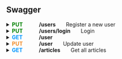 ## Swagger ##

<details>
<summary>
<span style="color:#008000"><b>PUT</span>
&nbsp; &nbsp; &nbsp; &nbsp; &nbsp; &nbsp; /users</b>
&nbsp; &nbsp; &nbsp; Register a new user </summary>
<br>

**Parameters:** No parameters 

**Request Body:**
```
{ 
  "user": { 
    "email": "user518@testing.com", 
    "password": "Testing151!", 
    "username": "user518" 
  } 
} 
```

**Responses:** 

##### **Curl** #####

```
curl -X 'POST' \ 
  'http://localhost:3000/api/users' \ 
  -H 'accept: */*' \ 
  -H 'Content-Type: application/json' \ 
  -d '{ 
  "user": { 
    "email": "user518@testing.com", 
    "password": "Testing151!", 
    "username": "user518" 
  } 
}' 
```

##### **Request URL** #####

http://localhost:3000/api/users 

##### **Server response** #####

<table>
  <thead>
    <tr>
      <th>Code</th>
      <th>Details</th>
    </tr>
  </thead>
  <tbody>
    <tr>
      <th rowspan=4>200</th>
      <th>Response body</th>
    </tr>
    <tr>
      <td> {
      <br>
      &nbsp; &nbsp;
      "user": { 
      <br>
      &nbsp; &nbsp; &nbsp; &nbsp; &nbsp; &nbsp; &nbsp; &nbsp; &nbsp; &nbsp; 
      "email": "user518@testing.com",
      <br>
      &nbsp; &nbsp; &nbsp; &nbsp; &nbsp; &nbsp; &nbsp; &nbsp; &nbsp; &nbsp; 
      "username": "user518", 
      <br>
      &nbsp; &nbsp; &nbsp; &nbsp; &nbsp; &nbsp; &nbsp; &nbsp; &nbsp; &nbsp; 
      "token": "eyJhbGciOiJIUzI1NiIsInR5cCI6IkpXVCJ9.eyJpZCI6ImNsc3QxZDJ3czAwMDA2M3hiZTVsZHFsOHoiLCJpYXQiOjE3MDgzNTMxNjB9.qvYt8vvmA-Q6JCCjL0MSAvtw2iiO4Kmzna9ai6_BqxQ",
      <br>
      &nbsp; &nbsp; &nbsp; &nbsp; &nbsp; &nbsp; &nbsp; &nbsp; &nbsp; &nbsp; 
      "bio": null,
      <br>
      &nbsp; &nbsp; &nbsp; &nbsp; &nbsp; &nbsp; &nbsp; &nbsp; &nbsp; &nbsp; 
      "image": "https://api.realworld.io/images/smiley-cyrus.jpeg" 
      <br>
      &nbsp; &nbsp;
      }
      <br>
      }
      </td>
    </tr>
    <tr>
      <th>Response headers</th>
    </tr>
    <tr>
      <td>content-type: application/json </td>
    </tr>
  </tbody>
</table>

##### **Responses** #####
<table>
  <thead>
    <tr>
      <th>Code</th>
      <th>Description</th>
      <th>Links</th>
    </tr>
  </thead>
  <tbody>
    <tr>
      <td>200</td>
      <td>User registered successfully</td>
      <td><em>No links</em></td>
    </tr>
    <tr>
  </tbody>
</table>
</details>

<details>
<summary>
<span style="color:#008000"><b>PUT</span>
&nbsp; &nbsp; &nbsp; &nbsp; &nbsp; &nbsp; /users/login</b>
&nbsp; &nbsp; &nbsp; Login </summary>
<br>

**Parameters:** No parameters 

**Request Body:**
```
{ 
  "user": { 
    "email": "user518@testing.com", 
    "password": "Testing151!" 
  } 
} 
```

**Responses:** 

##### **Curl** #####

```
curl -X 'POST' \ 
  'http://localhost:3000/api/users/login' \ 
  -H 'accept: */*' \ 
  -H 'Content-Type: application/json' \ 
  -d '{ 
  "user": { 
    "email": "user518@testing.com", 
    "password": "Testing151!" 
  } 
}' 
```

##### **Request URL** #####

http://localhost:3000/api/users/login

##### **Server response** #####

<table>
  <thead>
    <tr>
      <th>Code</th>
      <th>Details</th>
    </tr>
  </thead>
  <tbody>
    <tr>
      <th rowspan=4>200</th>
      <th>Response body</th>
    </tr>
    <tr>
      <td> {
      <br>
      &nbsp; &nbsp;
      "user": { 
      <br>
      &nbsp; &nbsp; &nbsp; &nbsp; &nbsp; &nbsp; &nbsp; &nbsp; &nbsp; &nbsp; 
      "email": "user518@testing.com",
      <br>
      &nbsp; &nbsp; &nbsp; &nbsp; &nbsp; &nbsp; &nbsp; &nbsp; &nbsp; &nbsp; 
      "username": "user518", 
      <br>
      &nbsp; &nbsp; &nbsp; &nbsp; &nbsp; &nbsp; &nbsp; &nbsp; &nbsp; &nbsp; 
      "token": "eyJhbGciOiJIUzI1NiIsInR5cCI6IkpXVCJ9.eyJpZCI6ImNsc3QxZDJ3czAwMDA2M3hiZTVsZHFsOHoiLCJpYXQiOjE3MDg1MTIxMDV9.9Ar6eoPvWM1ydXFwhsrUy2lHIhoLG5AnskFzAvd9sm4",
      <br>
      &nbsp; &nbsp; &nbsp; &nbsp; &nbsp; &nbsp; &nbsp; &nbsp; &nbsp; &nbsp; 
      "bio": null,
      <br>
      &nbsp; &nbsp; &nbsp; &nbsp; &nbsp; &nbsp; &nbsp; &nbsp; &nbsp; &nbsp; 
      "image": "https://api.realworld.io/images/smiley-cyrus.jpeg" 
      <br>
      &nbsp; &nbsp;
      }
      <br>
      }
      </td>
    </tr>
    <tr>
      <th>Response headers</th>
    </tr>
    <tr>
      <td>content-type: application/json </td>
    </tr>
  </tbody>
</table>

##### **Responses** #####
<table>
  <thead>
    <tr>
      <th>Code</th>
      <th>Description</th>
      <th>Links</th>
    </tr>
  </thead>
  <tbody>
    <tr>
      <td>200</td>
      <td>User logged in successfully</td>
      <td><em>No links</em></td>
    </tr>
    <tr>
  </tbody>
</table>
</details>

<details>
<summary>
<span style="color:#0096FF"><b>GET</span>
&nbsp; &nbsp; &nbsp; &nbsp; &nbsp; &nbsp; /user</b>
&nbsp; &nbsp; &nbsp; </summary>
<br>

**Parameters:** No parameters 

**Responses:** 

##### **Curl** #####

```
curl -X 'GET' \ 
  'http://localhost:3000/api/user' \ 
  -H 'accept: */*' \ 
  -H 'Authorization: Bearer eyJhbGciOiJIUzI1NiIsInR5cCI6IkpXVCJ9.eyJpZCI6ImNsc3QxZDJ3czAwMDA2M3hiZTVsZHFsOHoiLCJpYXQiOjE3MDg1MTIxMDV9.9Ar6eoPvWM1ydXFwhsrUy2lHIhoLG5AnskFzAvd9sm4' 
```

##### **Request URL** #####

http://localhost:3000/api/user

##### **Server response** #####

<table>
  <thead>
    <tr>
      <th>Code</th>
      <th>Details</th>
    </tr>
  </thead>
  <tbody>
    <tr>
      <th rowspan=4>200</th>
      <th>Response body</th>
    </tr>
    <tr>
      <td> {
      <br>
      &nbsp; &nbsp;
      "user": { 
      <br>
      &nbsp; &nbsp; &nbsp; &nbsp; &nbsp; &nbsp; &nbsp; &nbsp; &nbsp; &nbsp; 
      "email": "user518@testing.com",
      <br>
      &nbsp; &nbsp; &nbsp; &nbsp; &nbsp; &nbsp; &nbsp; &nbsp; &nbsp; &nbsp; 
      "username": "user518", 
      <br>
      &nbsp; &nbsp; &nbsp; &nbsp; &nbsp; &nbsp; &nbsp; &nbsp; &nbsp; &nbsp; 
      "token": "eyJhbGciOiJIUzI1NiIsInR5cCI6IkpXVCJ9.eyJpZCI6ImNsc3QxZDJ3czAwMDA2M3hiZTVsZHFsOHoiLCJpYXQiOjE3MDg1MTI0MDh9.FkPKCwyvaMP1MftEFUaIHdx_fhmM_I46Bl7kuaASDuk",
      <br>
      &nbsp; &nbsp; &nbsp; &nbsp; &nbsp; &nbsp; &nbsp; &nbsp; &nbsp; &nbsp; 
      "bio": null,
      <br>
      &nbsp; &nbsp; &nbsp; &nbsp; &nbsp; &nbsp; &nbsp; &nbsp; &nbsp; &nbsp; 
      "image": "https://api.realworld.io/images/smiley-cyrus.jpeg" 
      <br>
      &nbsp; &nbsp;
      }
      <br>
      }
      </td>
    </tr>
    <tr>
      <th>Response headers</th>
    </tr>
    <tr>
      <td>content-type: application/json </td>
    </tr>
  </tbody>
</table>

##### **Responses** #####
<table>
  <thead>
    <tr>
      <th>Code</th>
      <th>Description</th>
      <th>Links</th>
    </tr>
  </thead>
  <tbody>
    <tr>
      <td>200</td>
      <td>Current user retrieved successfully</td>
      <td><em>No links</em></td>
    </tr>
    <tr>
  </tbody>
</table>
</details>

<details>
<summary>
<span style="color:#F28C28"><b>PUT</span>
&nbsp; &nbsp; &nbsp; &nbsp; &nbsp; &nbsp; /user</b>
&nbsp; &nbsp; &nbsp; Update user</summary>
<br>

**Parameters:** No parameters 

**Request Body:**
```
{ 
  "user": { 
    "email": "user518_updated@testing.com" 
  } 
} 
```

**Responses:** 

##### **Curl** #####

```
curl -X 'PUT' \ 
  'http://localhost:3000/api/user' \ 
  -H 'accept: */*' \ 
  -H 'Authorization: Bearer eyJhbGciOiJIUzI1NiIsInR5cCI6IkpXVCJ9.eyJpZCI6ImNsc3QxZDJ3czAwMDA2M3hiZTVsZHFsOHoiLCJpYXQiOjE3MDg1MTIxMDV9.9Ar6eoPvWM1ydXFwhsrUy2lHIhoLG5AnskFzAvd9sm4' \ 
  -H 'Content-Type: application/json' \ 
  -d '{ 
  "user": { 
    "email": "user518_updated@testing.com" 
  } 
}' 
```

##### **Request URL** #####

http://localhost:3000/api/user

##### **Server response** #####

<table>
  <thead>
    <tr>
      <th>Code</th>
      <th>Details</th>
    </tr>
  </thead>
  <tbody>
    <tr>
      <th rowspan=4>200</th>
      <th>Response body</th>
    </tr>
    <tr>
      <td> {
      <br>
      &nbsp; &nbsp;
      "user": { 
      <br>
      &nbsp; &nbsp; &nbsp; &nbsp; &nbsp; &nbsp; &nbsp; &nbsp; &nbsp; &nbsp; 
      "email": "user518@testing.com",
      <br>
      &nbsp; &nbsp; &nbsp; &nbsp; &nbsp; &nbsp; &nbsp; &nbsp; &nbsp; &nbsp; 
      "username": "user518", 
      <br>
      &nbsp; &nbsp; &nbsp; &nbsp; &nbsp; &nbsp; &nbsp; &nbsp; &nbsp; &nbsp; 
      "token": "eyJhbGciOiJIUzI1NiIsInR5cCI6IkpXVCJ9.eyJpZCI6ImNsc3QxZDJ3czAwMDA2M3hiZTVsZHFsOHoiLCJpYXQiOjE3MDg1MTQ4Mjl9.yXS6DAQavtiwMcU5KFBg6syVuFmK1lqg_Db7CK2eiFA",
      <br>
      &nbsp; &nbsp; &nbsp; &nbsp; &nbsp; &nbsp; &nbsp; &nbsp; &nbsp; &nbsp; 
      "bio": null,
      <br>
      &nbsp; &nbsp; &nbsp; &nbsp; &nbsp; &nbsp; &nbsp; &nbsp; &nbsp; &nbsp; 
      "image": "null" 
      <br>
      &nbsp; &nbsp;
      }
      <br>
      }
      </td>
    </tr>
    <tr>
      <th>Response headers</th>
    </tr>
    <tr>
      <td>content-type: application/json </td>
    </tr>
  </tbody>
</table>

##### **Responses** #####
<table>
  <thead>
    <tr>
      <th>Code</th>
      <th>Description</th>
      <th>Links</th>
    </tr>
  </thead>
  <tbody>
    <tr>
      <td>200</td>
      <td>User updated successfully</td>
      <td><em>No links</em></td>
    </tr>
    <tr>
  </tbody>
</table>
</details>

<details>
<summary>
<span style="color:#0096FF"><b>GET</span>
&nbsp; &nbsp; &nbsp; &nbsp; &nbsp; &nbsp; /articles</b>
&nbsp; &nbsp; &nbsp; Get all articles</summary>
<br>

**Parameters:** No parameters 

**Responses:** 

##### **Curl** #####

```
curl -X 'GET' \ 
  'http://localhost:3000/api/articles' \ 
  -H 'accept: */*' 
```

##### **Request URL** #####

http://localhost:3000/api/articles

##### **Server response** #####

<table>
  <thead>
    <tr>
      <th>Code</th>
      <th>Details</th>
    </tr>
  </thead>
  <tbody>
    <tr>
      <th rowspan=4>200</th>
      <th>Response body</th>
    </tr>
    <tr>
      <td> {
      <br>
      <span style="margin-left:1em">
      "articles": [
      </span>
      <br>
      <span style="margin-left:6.5em">
      {
      </span>
      <br>
      <span style="margin-left:7.5em">
      "slug": "how-to-train-your-dragon-1",
      </span>
      <br>
      <span style="margin-left:7.5em">
      "title": "How to train your dragon",
      </span>
      <br>
      <span style="margin-left:7.5em">
      "description": "Ever wonder how?",
      </span>
      <br>
      <span style="margin-left:7.5em">
      "body": "With two hands",
      </span>
      <br>
      <span style="margin-left:7.5em">
      "tagList": [
      </span>
      <br>
      <span style="margin-left:12.5em">
      "dragons",
      </span>
      <br>
      <span style="margin-left:12.5em">
      "training"
      </span>
      <br>
      <span style="margin-left:7.5em">
      ],
      </span>
      <br>
      <span style="margin-left:7.5em">
      "createdAt": "2023-08-10T17:45:10.407Z",
      </span>
      <br>
      <span style="margin-left:7.5em">
      "updatedAt": "2023-08-10T17:45:14.632Z",
      </span>
      <br>
      <span style="margin-left:7.5em">
      "favorited": true,
      </span>
      <br>
      <span style="margin-left:7.5em">
      "favoritesCount": 1,
      </span>
      <br>
      <span style="margin-left:7.5em">
      "author": {
      </span>
      <br>
      <span style="margin-left:12.5em">
      "username": "u1691689493",
      </span>
      <br>
      <span style="margin-left:12.5em">
      "bio": null,
      </span>
      <br>
      <span style="margin-left:12.5em">
      "image": null,
      </span>
      <br>
      <span style="margin-left:12.5em">
      "following": false
      </span>
      <br>
      <span style="margin-left:7.5em">
      }
      </span>
      <br>
      <span style="margin-left:6.5em">
      },
      </span>
      <br>
      <span style="margin-left:6.5em">
      {
      </span>
      <br>
      <span style="margin-left:7.5em">
      "slug": "new-one-2",
      </span>
      <br>
      <span style="margin-left:7.5em">
      "title": "New one",
      </span>
      <br>
      <span style="margin-left:7.5em">
      "description": "Slugs",
      </span>
      <br>
      <span style="margin-left:7.5em">
      "body": "# Slugs\n\n## What is a slug\n\n### Wrong syntax (fixed)\n\n```javascript\nconsole.log(\"HEY\")\n```\n\n- Point 1\n- Point 2\n\n1. First\n2. Second",
      </span>
      <br>
      <span style="margin-left:7.5em">
      "tagList": [
      </span>
      <br>
      <span style="margin-left:12.5em">
      "can you change me?",
      </span>
      <br>
      <span style="margin-left:12.5em">
      "markdown",
      </span>
      <br>
      <span style="margin-left:12.5em">
      "test"
      </span>
      <br>
      <span style="margin-left:7.5em">
      ],
      </span>
      <br>
      <span style="margin-left:7.5em">
      "createdAt": "2023-08-09T21:08:11.735Z",
      </span>
      <br>
      <span style="margin-left:7.5em">
      "updatedAt": "2023-08-09T21:19:06.178Z",
      </span>
      <br>
      <span style="margin-left:7.5em">
      "favorited": false,
      </span>
      <br>
      <span style="margin-left:7.5em">
      "favoritesCount": 0,
      </span>
      <br>
      <span style="margin-left:7.5em">
      "author": {
      </span>
      <br>
      <span style="margin-left:12.5em">
      "username": "gutentag2012",
      </span>
      <br>
      <span style="margin-left:12.5em">
      "bio": "",
      </span>
      <br>
      <span style="margin-left:12.5em">
      "image": "https://api.realworld.io/images/smiley-cyrus.jpeg",
      </span>
      <br>
      <span style="margin-left:12.5em">
      "following": true
      </span>
      <br>
      <span style="margin-left:7.5em">
      }
      </span>
      <br>
      <span style="margin-left:6.5em">
      },
      </span>
      <br>
      <span style="margin-left:6.5em">
      {
      </span>
      <br>
      <span style="margin-left:7.5em">
      "slug": "this-is-my-article-1",
      </span>
      <br>
      <span style="margin-left:7.5em">
      "title": "This is my article",
      </span>
      <br>
      <span style="margin-left:7.5em">
      "description": "nothing really",
      </span>
      <br>
      <span style="margin-left:7.5em">
      "body": "# This is the title\n\nThis is the body\n\n## Also subtitle here\n\nHey you",
      </span>
      <br>
      <span style="margin-left:7.5em">
      "tagList": [
      </span>
      <br>
      <span style="margin-left:12.5em">
      "needed",
      </span>
      <br>
      <span style="margin-left:12.5em">
      "no",
      </span>
      <br>
      <span style="margin-left:12.5em">
      "tags"
      </span>
      <br>
      <span style="margin-left:7.5em">
      ],
      </span>
      <br>
      <span style="margin-left:7.5em">
      "createdAt": "2023-08-09T17:20:17.753Z",
      </span>
      <br>
      <span style="margin-left:7.5em">
      "updatedAt": "2023-08-09T17:20:17.753Z",
      </span>
      <br>
      <span style="margin-left:7.5em">
      "favorited": false,
      </span>
      <br>
      <span style="margin-left:7.5em">
      "favoritesCount": 0,
      </span>
      <br>
      <span style="margin-left:7.5em">
      "author": {
      </span>
      <br>
      <span style="margin-left:12.5em">
      "username": "gutentag2012",
      </span>
      <br>
      <span style="margin-left:12.5em">
      "bio": "",
      </span>
      <br>
      <span style="margin-left:12.5em">
      "image": "https://api.realworld.io/images/smiley-cyrus.jpeg",
      </span>
      <br>
      <span style="margin-left:12.5em">
      "following": true
      </span>
      <br>
      <span style="margin-left:7.5em">
      }
      </span>
      <br>
      <span style="margin-left:6.5em">
      },
      </span>
      <br>
      <span style="margin-left:6.5em">   
      {
      </span>
      <br>
      <span style="margin-left:7.5em">
      "slug": "Try-to-transmit-the-HTTP-card-maybe-it-will-override-the-multi-byte-hard-drive!-120863",
      </span>
      <br>
      <span style="margin-left:7.5em">
      "title": "Try to transmit the HTTP card, maybe it will override the multi-byte hard drive!",
      </span>
      <br>
      <span style="margin-left:7.5em">
      "description": "Assumenda molestiae laboriosam enim ipsum quaerat enim officia vel quo. Earum odit rem natus totam atque cumque. Sint dolorem facere non.",
      </span>
      <br>
      <span style="margin-left:7.5em">
      "body": "Sunt excepturi ut dolore fuga.\\nAutem eum maiores aut nihil magnam corporis consectetur sit. Voluptate et quasi optio eos et eveniet culpa et nobis.\\nSint aut sint sequi possimus reiciendis nisi.\\nRerum et omnis et sit doloribus corporis voluptas error.\\nIusto molestiae tenetur necessitatibus dolorem omnis. Libero sed ut architecto.\\nEx itaque et modi aut voluptatem alias quae.\\nModi dolor cupiditate sit.\\nDelectus consectetur nobis aliquid deserunt sint ut et voluptas.\\nCorrupti in labore laborum quod. Ipsa laudantium deserunt. Ut atque harum inventore natus facere sed molestiae.\\nQuia aliquid ut.\\nAnimi sunt rem et sit ullam dolorem ab consequatur modi. Cupiditate officia voluptatum.\\nTenetur facere eum distinctio animi qui laboriosam.\\nQuod sed voluptatem et cumque est eos.\\nSint id provident suscipit harum odio et. Et fuga repellendus magnam dignissimos eius aspernatur rerum. Quo perferendis nesciunt.\\nDolore dolorem porro omnis voluptatibus consequuntur et expedita suscipit et.\\nTempora facere ipsa.\\nDolore accusamus soluta officiis eligendi.\\nEum quaerat neque eum beatae odio. Ad voluptate vel.\\nAut aut dolor. Cupiditate officia voluptatum.\\nTenetur facere eum distinctio animi qui laboriosam.\\nQuod sed voluptatem et cumque est eos.\\nSint id provident suscipit harum odio et.",
      </span>
      <br>
      <span style="margin-left:7.5em">
      "tagList": [
      </span>
      <br>
      <span style="margin-left:12.5em">
      "ducimus", 
      </span>
      <br>
      <span style="margin-left:12.5em">
      "hic",
      </span>
      <br>
      <span style="margin-left:12.5em">
      "rerum",
      </span>
      <br>
      <span style="margin-left:12.5em">
      "voluptate"
      </span>
      <br>
      <span style="margin-left:7.5em">
      ],
      </span>
      <br>
      <span style="margin-left:7.5em">
      "createdAt": "2022-12-09T13:46:24.264Z",
      </span>
      <br>
      <span style="margin-left:7.5em">
      "updatedAt": "2022-12-09T13:46:24.264Z",
      </span>
      <br>
      <span style="margin-left:7.5em">
      "favorited": true,
      </span>
      <br>
      <span style="margin-left:7.5em">
      "favoritesCount": 1,
      </span>
      <br>
      <span style="margin-left:7.5em">
      "author": {
      </span>
      <br>
      <span style="margin-left:12.5em">
      "username": "Anah Benešová",
      </span>
      <br>
      <span style="margin-left:12.5em">
      "bio": null,
      </span>
      <br>
      <span style="margin-left:12.5em">
      "image": "https://api.realworld.io/images/demo-avatar.png",
      </span>
      <br>
      <span style="margin-left:12.5em">
      "following": true
      </span>
      <br>
      <span style="margin-left:7.5em">
      }
      </span>
      <br>
      <span style="margin-left:6.5em">
      },
      </span>
      <br>
      <span style="margin-left:6.5em">
      {
      </span>
      <br>
      <span style="margin-left:7.5em">
      "slug": "If-we-quantify-the-alarm-we-can-get-to-the-FTP-pixel-through-the-online-SSL-interface!-120863",
      </span>
      <br>
      <span style="margin-left:7.5em">
      "title": "If we quantify the alarm, we can get to the FTP pixel through the online SSL interface!",
      </span>
      <br>
      <span style="margin-left:7.5em">
      "description": "Omnis perspiciatis qui quia commodi sequi modi. Nostrum quam aut cupiditate est facere omnis possimus. Tenetur similique nemo illo soluta molestias facere quo. Ipsam totam facilis delectus nihil quidem soluta vel est omnis.",
      </span>
      <br>
      <span style="margin-left:7.5em">
      "body": "Quia quo iste et aperiam voluptas consectetur a omnis et.\\nDolores et earum consequuntur sunt et.\\nEa nulla ab voluptatem dicta vel. Temporibus aut adipisci magnam aliquam eveniet nihil laudantium reprehenderit sit.\\nAspernatur cumque labore voluptates mollitia deleniti et. Quos pariatur tenetur.\\nQuasi omnis eveniet eos maiores esse magni possimus blanditiis.\\nQui incidunt sit quos consequatur aut qui et aperiam delectus.\\nPraesentium quas culpa.\\nEaque occaecati cumque incidunt et. Provident saepe omnis non molestiae natus et.\\nAccusamus laudantium hic unde voluptate et sunt voluptatem.\\nMollitia velit id eius mollitia occaecati repudiandae. Voluptatum tempora voluptas est odio iure odio dolorem.\\nVoluptatum est deleniti explicabo explicabo harum provident quis molestiae. Sed dolores nostrum quis. Aut ipsa et qui vel similique sed hic a.\\nVoluptates dolorem culpa nihil aut ipsam voluptatem. Cupiditate officia voluptatum.\\nTenetur facere eum distinctio animi qui laboriosam.\\nQuod sed voluptatem et cumque est eos.\\nSint id provident suscipit harum odio et. Facere beatae delectus ut.\\nPossimus voluptas perspiciatis voluptatem nihil sint praesentium.\\nSint est nihil voluptates nesciunt voluptatibus temporibus blanditiis.\\nOfficiis voluptatem earum sed. Deserunt ab porro similique est accusamus id enim aut suscipit.\\nSoluta reprehenderit error nesciunt odit veniam sed.\\nDolore optio qui aut ab.\\nAut minima provident eius repudiandae a quibusdam in nisi quam.",
      </span>
      <br>
      <span style="margin-left:7.5em">
      "tagList": [
      </span>
      <br>
      <span style="margin-left:12.5em">
      "maiores",
      </span>
      <br>
      <span style="margin-left:12.5em">
      "omnis",
      </span>
      <br>
      <span style="margin-left:12.5em">
      "quae",
      </span>
      <br>
      <span style="margin-left:12.5em">
      "rerum"
      </span>
      <br>
      <span style="margin-left:7.5em">
      ],
      </span>
      <br>
      <span style="margin-left:7.5em">
      "createdAt": "2022-12-09T13:46:24.264Z",
      </span>
      <br>
      <span style="margin-left:7.5em">
      "updatedAt": "2022-12-09T13:46:24.264Z",
      </span>
      <br>
      <span style="margin-left:7.5em">
      "favorited": true,
      </span>
      <br>
      <span style="margin-left:7.5em">
      "favoritesCount": 1,
      </span>
      <br>
      <span style="margin-left:7.5em">
      "author": {
      </span>
      <br>
      <span style="margin-left:12.5em">
      "username": "Anah Benešová",
      </span>
      <br>
      <span style="margin-left:12.5em">
      "bio": null,
      </span>
      <br>
      <span style="margin-left:12.5em">
      "image": "https://api.realworld.io/images/demo-avatar.png",
      </span>
      <br>
      <span style="margin-left:12.5em">
      "following": true
      </span>
      <br>
      <span style="margin-left:7.5em">
      }
      </span>
      <br>
      <span style="margin-left:6.5em">
      }
      </span>
      <br>
      <span style="margin-left:1em">
      ],
      </span>
      <br>
      <span style="margin-left:1em">
      "articlesCount": 200 
      </span>
      <br>
      }
      </td>
    </tr>
    <tr>
      <th>Response headers</th>
    </tr>
    <tr>
      <td>content-type: application/json </td>
    </tr>
  </tbody>
</table>

##### **Responses** #####
<table>
  <thead>
    <tr>
      <th>Code</th>
      <th>Description</th>
      <th>Links</th>
    </tr>
  </thead>
  <tbody>
    <tr>
      <td>200</td>
      <td>Articles retrieved successfully</td>
      <td><em>No links</em></td>
    </tr>
    <tr>
  </tbody>
</table>
</details>